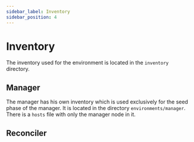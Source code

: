 ```yaml
---
sidebar_label: Inventory
sidebar_position: 4
---
```


# Inventory

The inventory used for the environment is located in the `inventory` directory.

## Manager

The manager has his own inventory which is used exclusively for the seed phase of the manager.
It is located in the directory `environments/manager`. There is a `hosts` file with only the
manager node in it.

## Reconciler

